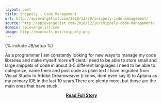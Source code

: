 ```yaml
---
layout: post
title: Snippely - Code Management
url: http://apievangelist.com/2010/12/20/snippely-code-management/
source: http://apievangelist.com/2010/12/20/snippely-code-management/
domain: apievangelist.com
image: http://mootools.net/snippely.png
---
```

{% include JB/setup %}<p>As a programmer I am constantly looking for new ways to manage my code libraries and make myself more efficient.I need to be able to store small and large snippets of code in about 3-5 different languages.I need to be able to categorize, name them and post code as plain text.I have migrated from Visual Studio to Adobe Dreamweaver (i know, dont even say it) to Aptana as my primary IDE in the last 10 years.There are plenty more, but those are the main ones that have stuck.</p>
<center><p><a href="http://apievangelist.com/2010/12/20/snippely-code-management/" style='padding:25px; font-sze:18px; font-weight: bold;'>Read Full Story</a></p></center>
